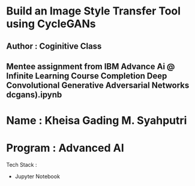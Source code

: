 # Build an Image Style Transfer Tool using CycleGANs
## Author : Coginitive Class
## Mentee assignment from IBM Advance Ai @ Infinite Learning Course Completion Deep Convolutional Generative Adversarial Networks dcgans).ipynb

# Name : Kheisa Gading M. Syahputri 
# Program : Advanced AI

Tech Stack :
* Jupyter Notebook
